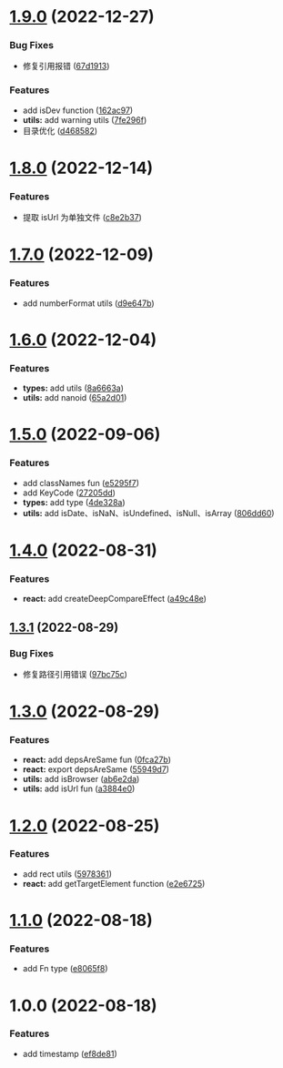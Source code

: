 # [1.9.0](https://github.com/pansyjs/shared/compare/v1.8.0...v1.9.0) (2022-12-27)

### Bug Fixes

- 修复引用报错 ([67d1913](https://github.com/pansyjs/shared/commit/67d191353bb7262417dcf270b45fd8be665946f7))

### Features

- add isDev function ([162ac97](https://github.com/pansyjs/shared/commit/162ac972e22ff8a72827883d403f4930b4d4e0c0))
- **utils:** add warning utils ([7fe296f](https://github.com/pansyjs/shared/commit/7fe296f54e53f551142d6de3bd211f8339f0363c))
- 目录优化 ([d468582](https://github.com/pansyjs/shared/commit/d468582c877455229cb3155b876289f0c2d0f30b))

# [1.8.0](https://github.com/pansyjs/shared/compare/v1.7.0...v1.8.0) (2022-12-14)

### Features

- 提取 isUrl 为单独文件 ([c8e2b37](https://github.com/pansyjs/shared/commit/c8e2b370eded92fbe71cc31148eab3b33aa47329))

# [1.7.0](https://github.com/pansyjs/shared/compare/v1.6.0...v1.7.0) (2022-12-09)

### Features

- add numberFormat utils ([d9e647b](https://github.com/pansyjs/shared/commit/d9e647beea98903cfc9c571d1cdcd343230c1ec6))

# [1.6.0](https://github.com/pansyjs/shared/compare/v1.5.0...v1.6.0) (2022-12-04)

### Features

- **types:** add utils ([8a6663a](https://github.com/pansyjs/shared/commit/8a6663aa6ab2ca12ed29d4571365b7bfba8d3bc3))
- **utils:** add nanoid ([65a2d01](https://github.com/pansyjs/shared/commit/65a2d0142db6551afed16e8a7d1a9374833c831f))

# [1.5.0](https://github.com/pansyjs/shared/compare/v1.4.0...v1.5.0) (2022-09-06)

### Features

- add classNames fun ([e5295f7](https://github.com/pansyjs/shared/commit/e5295f751a0c4c18f548d94968fa4f0b1ee5e573))
- add KeyCode ([27205dd](https://github.com/pansyjs/shared/commit/27205dd855da05d1ab797aa8653868ade83b9d73))
- **types:** add type ([4de328a](https://github.com/pansyjs/shared/commit/4de328a4363bdc3a87fe6e5cee2adf7f1088c819))
- **utils:** add isDate、isNaN、isUndefined、isNull、isArray ([806dd60](https://github.com/pansyjs/shared/commit/806dd60a3a45a39a5ff39d6529817e8940dee45c))

# [1.4.0](https://github.com/pansyjs/shared/compare/v1.3.1...v1.4.0) (2022-08-31)

### Features

- **react:** add createDeepCompareEffect ([a49c48e](https://github.com/pansyjs/shared/commit/a49c48ebd06a1b1f44cba98af9ca924ed26d30c3))

## [1.3.1](https://github.com/pansyjs/shared/compare/v1.3.0...v1.3.1) (2022-08-29)

### Bug Fixes

- 修复路径引用错误 ([97bc75c](https://github.com/pansyjs/shared/commit/97bc75ce933f778341817020b5299bb9c15a1e8f))

# [1.3.0](https://github.com/pansyjs/shared/compare/v1.2.0...v1.3.0) (2022-08-29)

### Features

- **react:** add depsAreSame fun ([0fca27b](https://github.com/pansyjs/shared/commit/0fca27b59423b7a2f8f7051df8d0843b9f59d43d))
- **react:** export depsAreSame ([55949d7](https://github.com/pansyjs/shared/commit/55949d79713c1f5263a0fbe87f612c588298b124))
- **utils:** add isBrowser ([ab6e2da](https://github.com/pansyjs/shared/commit/ab6e2daffacfbfd0f4ae4c8574ba8c7aef2d5576))
- **utils:** add isUrl fun ([a3884e0](https://github.com/pansyjs/shared/commit/a3884e007ae9cad55fb55f9e3f8210e14c0a7e4a))

# [1.2.0](https://github.com/pansyjs/shared/compare/v1.1.0...v1.2.0) (2022-08-25)

### Features

- add rect utils ([5978361](https://github.com/pansyjs/shared/commit/5978361f6eb3615c9bdbb61f5ebc00e83017b725))
- **react:** add getTargetElement function ([e2e6725](https://github.com/pansyjs/shared/commit/e2e6725ee50e03a39c1334d8d13adf8f434f10a8))

# [1.1.0](https://github.com/pansyjs/shared/compare/v1.0.0...v1.1.0) (2022-08-18)

### Features

- add Fn type ([e8065f8](https://github.com/pansyjs/shared/commit/e8065f8182285647b9c335757b7befc76bfa3524))

# 1.0.0 (2022-08-18)

### Features

- add timestamp ([ef8de81](https://github.com/pansyjs/shared/commit/ef8de81929c1b628a317fec640dfa131e76f3b7f))
